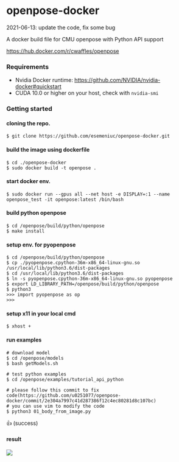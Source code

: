 # openpose-docker
2021-06-13: update the code, fix some bug

A docker build file for CMU openpose with Python API support

https://hub.docker.com/r/cwaffles/openpose

### Requirements
- Nvidia Docker runtime: https://github.com/NVIDIA/nvidia-docker#quickstart
- CUDA 10.0 or higher on your host, check with `nvidia-smi`

### Getting started

#### cloning the repo.
```
$ git clone https://github.com/esemeniuc/openpose-docker.git
```
#### build the image using dockerfile
```
$ cd ./openpose-docker
$ sudo docker build -t openpose .
```
#### start docker env.
```
$ sudo docker run --gpus all --net host -e DISPLAY=:1 --name openpose_test -it openpose:latest /bin/bash
```

#### build python openpose
```
$ cd /openpose/build/python/openpose
$ make install
```
#### setup env. for pyopenpose
```
$ cd /openpose/build/python/openpose
$ cp ./pyopenpose.cpython-36m-x86_64-linux-gnu.so /usr/local/lib/python3.6/dist-packages
$ cd /usr/local/lib/python3.6/dist-packages
$ ln -s pyopenpose.cpython-36m-x86_64-linux-gnu.so pyopenpose
$ export LD_LIBRARY_PATH=/openpose/build/python/openpose
$ python3
>>> import pyopenpose as op
>>> 
```
#### setup x11 in your local cmd
```
$ xhost +
```

#### run examples
```
# download model
$ cd /openpose/models
$ bash getModels.sh

# test python examples
$ cd /openpose/examples/tutorial_api_python

# please follow this commit to fix code(https://github.com/u0251077/openpose-docker/commit/2e304a7997c41d287386f12c4ec80281d8c107bc)
# you can use vim to modify the code
$ python3 01_body_from_image.py
```

:+1: (success)

#### result
![](https://i.imgur.com/stkGveW.png)

